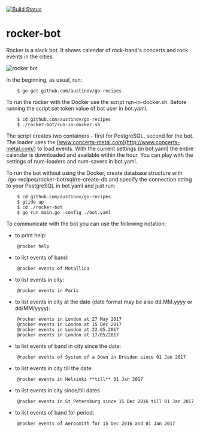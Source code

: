 [![Build Status](https://travis-ci.org/austinov/rocker-bot.svg?branch=master)](https://travis-ci.org/austinov/rocker-bot)

# rocker-bot

Rocker is a slack bot. It shows calendar of rock-band's concerts and rock events in the cities.

![rocker bot](https://github.com/austinov/rocker-bot/blob/assets/screenshot.gif)

In the beginning, as usual, run:
```
    $ go get github.com/austinov/go-recipes
```

To run the rocker with the Docker use the script run-in-docker.sh.
Before running the script set token value of bot user in bot.yaml.
```
	$ cd github.com/austinov/go-recipes
	$ ./rocker-bot/run-in-docker.sh
```

The script creates two containers - first for PostgreSQL, second for the bot.
The loader uses the [www.concerts-metal.com](http://www.concerts-metal.com/) to load events.
With the current settings (in bot.yaml) the entire calendar is downloaded and available within the hour.
You can play with the settings of num-loaders and num-savers in bot.yaml.

To run the bot without using the Docker, create database structure with ./go-recipes/rocker-bot/sql/re-create-db
and specify the connection string to your PostgreSQL in bot.yaml and just run:
```
	$ cd github.com/austinov/go-recipes
	$ glide up
	$ cd ./rocker-bot
	$ go run main.go -config ./bot.yaml
```

To communicate with the bot you can use the following notation:

- to print help:
```
	@rocker help
```

- to list events of band:
```
	@rocker events of Metallica
```

- to list events in city:
```
	@rocker events in Paris
```

- to list events in city at the date (date format may be also dd.MM.yyyy or dd/MM/yyyy):
```
	@rocker events in London at 27 May 2017
	@rocker events in London at 15 Dec 2017
	@rocker events in London at 22.05.2017
	@rocker events in London at 17/05/2017
```

- to list events of band in city since the date:
```
	@rocker events of System of a Down in Dresden since 01 Jan 2017
```

- to list events in city till the date:
```
	@rocker events in Helsinki **till** 01 Jan 2017
```

- to list events in city since/till dates
```
	@rocker events in St Petersburg since 15 Dec 2016 till 01 Jan 2017
```

- to list events of band for period:
```
	@rocker events of Aerosmith for 15 Dec 2016 and 01 Jan 2017
```
